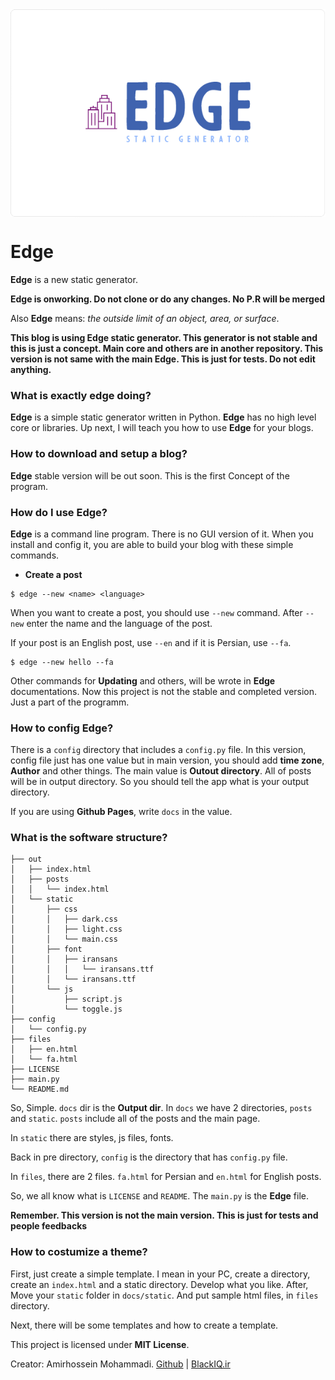 <div align="center">
  
<img src="images/head.png" align="center">

</div>

# Edge

**Edge** is a new static generator.

**Edge is onworking. Do not clone or do any changes. No P.R will be merged**

Also **Edge** means: *the outside limit of an object, area, or surface*.

**This blog is using Edge static generator. This generator is not stable and this is just a concept. Main core and others are in another repository. This version is not same with the main Edge. This is just for tests. Do not edit anything.**

### What is exactly edge doing?

**Edge** is a simple static generator written in Python. **Edge** has no high level core or libraries. Up next, I will teach you how to use **Edge** for your blogs.

### How to download and setup a blog?

**Edge** stable version will be out soon. This is the first Concept of the program.

### How do I use Edge?

**Edge** is a command line program. There is no GUI version of it. When you install and config it, you are able to build your blog with these simple commands.

- **Create a post**

```shell
$ edge --new <name> <language>
```

When you want to create a post, you should use `--new` command. After `--new` enter the name and the language of the post.

If your post is an English post, use `--en` and if it is Persian, use `--fa`.

```shell
$ edge --new hello --fa
```

Other commands for **Updating** and others, will be wrote in **Edge** documentations. Now this project is not the stable and completed version. Just a part of the programm.

### How to config Edge?

There is a `config` directory that includes a `config.py` file. In this version, config file just has one value but in main version, you should add **time zone**, **Author** and other things. The main value is **Outout directory**. All of posts will be in output directory. So you should tell the app what is your output directory.

If you are using **Github Pages**, write `docs` in the value.

### What is the software structure?

```shell
├── out
│   ├── index.html
│   ├── posts
│   │   └── index.html
│   └── static
│       ├── css
│       │   ├── dark.css
│       │   ├── light.css
│       │   └── main.css
│       ├── font
│       │   ├── iransans
│       │   │   └── iransans.ttf
│       │   └── iransans.ttf
│       └── js
│           ├── script.js
│           └── toggle.js
├── config
│   └── config.py
├── files
│   ├── en.html
│   └── fa.html
├── LICENSE
├── main.py
└── README.md
```

So, Simple. `docs` dir is the **Output dir**. In `docs` we have 2 directories, `posts` and `static`. `posts` include all of the posts and the main page.

In `static` there are styles, js files, fonts.

Back in pre directory, `config` is the directory that has `config.py` file.

In `files`, there are 2 files. `fa.html` for Persian and `en.html` for English posts.

So, we all know what is `LICENSE` and `README`. The `main.py` is the **Edge** file.

**Remember. This version is not the main version. This is just for tests and people feedbacks**

### How to costumize a theme?

First, just create a simple template. I mean in your PC, create a directory, create an `index.html` and a static directory. Develop what you like. After, Move your `static` folder in `docs/static`. And put sample html files, in `files` directory.

Next, there will be some templates and how to create a template.

This project is licensed under **MIT License**.

Creator: Amirhossein Mohammadi. [Github](https://github.com/BlackIQ) | [BlackIQ.ir](https://blackiq.ir)
